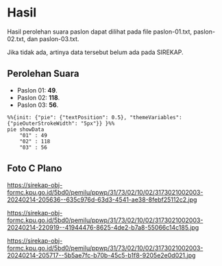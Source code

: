 # Hasil

Hasil perolehan suara paslon dapat dilihat pada file paslon-01.txt, paslon-02.txt, dan paslon-03.txt.

Jika tidak ada, artinya data tersebut belum ada pada SIREKAP.

## Perolehan Suara

 * Paslon 01: **49**.
 * Paslon 02: **118**.
 * Paslon 03: **56**.

```mermaid
%%{init: {"pie": {"textPosition": 0.5}, "themeVariables": {"pieOuterStrokeWidth": "5px"}} }%%
pie showData
    "01" : 49
    "02" : 118
    "03" : 56
```
## Foto C Plano

https://sirekap-obj-formc.kpu.go.id/5bd0/pemilu/ppwp/31/73/02/10/02/3173021002003-20240214-205636--635c976d-63d3-4541-ae38-8febf25112c2.jpg

https://sirekap-obj-formc.kpu.go.id/5bd0/pemilu/ppwp/31/73/02/10/02/3173021002003-20240214-220919--41944476-8625-4de2-b7a8-55066c14c185.jpg

https://sirekap-obj-formc.kpu.go.id/5bd0/pemilu/ppwp/31/73/02/10/02/3173021002003-20240214-205717--5b5ae7fc-b70b-45c5-b1f8-9205e2e0d021.jpg
